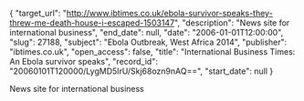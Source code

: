 {
  "target_url": "http://www.ibtimes.co.uk/ebola-survivor-speaks-they-threw-me-death-house-i-escaped-1503147", 
  "description": "News site for international business", 
  "end_date": null, 
  "date": "2006-01-01T12:00:00", 
  "slug": 27188, 
  "subject": "Ebola Outbreak, West Africa 2014", 
  "publisher": "ibtimes.co.uk", 
  "open_access": false, 
  "title": "International Business Times: An Ebola survivor speaks", 
  "record_id": "20060101T120000/LygMD5IrU/Skj68ozn9nAQ==", 
  "start_date": null
}

News site for international business